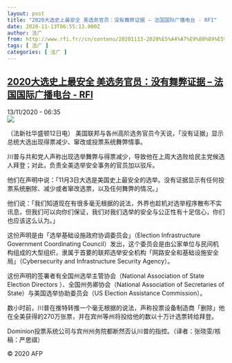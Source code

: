 ```yaml
---
layout: post
title: "2020大选史上最安全 美选务官员：没有舞弊证据 – 法国国际广播电台 - RFI"
date: 2020-11-13T06:55:13.000Z
author: 法广
from: http://www.rfi.fr//cn/contenu/20201113-2020%E5%A4%A7%E9%80%89%E5%8F%B2%E4%B8%8A%E6%9C%80%E5%AE%89%E5%85%A8-%E7%BE%8E%E9%80%89%E5%8A%A1%E5%AE%98%E5%91%98%E6%B2%A1%E6%9C%89%E8%88%9E%E5%BC%8A%E8%AF%81%E6%8D%AE
tags: [ 法广 ]
categories: [ 法广 ]
---
```

<!--1605250513000-->
[2020大选史上最安全 美选务官员：没有舞弊证据 – 法国国际广播电台 - RFI](http://www.rfi.fr//cn/contenu/20201113-2020%E5%A4%A7%E9%80%89%E5%8F%B2%E4%B8%8A%E6%9C%80%E5%AE%89%E5%85%A8-%E7%BE%8E%E9%80%89%E5%8A%A1%E5%AE%98%E5%91%98%E6%B2%A1%E6%9C%89%E8%88%9E%E5%BC%8A%E8%AF%81%E6%8D%AE)
------

<div>
<div>13/11/2020 - 06:35</div><img src="https://s.rfi.fr/media/display/b3bd2848-2575-11eb-8a07-005056bf87d6/w:310/p:16x9/int0007b.201113133502.jpg"><div class="t-content__body u-clearfix">            <p>（法新社华盛顿12日电）    美国联邦与各州高阶选务官员今天说，「没有证据」显示总统大选出现得票减少、窜改或投票系统舞弊情事。</p><p>    川普与共和党人声称出现选举舞弊与得票减少，导致他在上周大选败给民主党候选人拜登；对此，负责全美选举安全事务的官员加以驳斥。</p><p>    他们在声明中说：「11月3日大选是美国史上最安全的选举。没有证据显示有任何投票系统删除、减少或者窜改选票，以及任何舞弊的情况。」</p><p>    他们说：「我们知道现在有很多毫无根据的说法，外界也趁机对选举程序散布不实讯息，但我们可以向你们保证，我们对我们选举的安全与公正性有十足信心，你们也应该这么认为。」</p><p>    这份声明是由「选举基础设施政府协调委员会」（Election Infrastructure Government Coordinating Council）发出，这个委员会是由公家单位与民间机构组成的大型组织，隶属于首要的联邦选举安全机构「网路安全和基础设施安全局」（Cybersecurity and Infrastructure Security Agency）。</p><p>    这份声明的签署者有全国州选举主管协会（National Association of State Election Directors ）、全国州务卿协会（National Association of Secretaries of State）与美国选举协助委员会（US Election Assistance Commission）。</p><p>    数小时前，川普在推特转推一个毫无根据的说法，声称投票设备制造商「删除」他在全美获得的270万张票，并在宾州等州将投给他的数以十万计选票转给拜登。</p><p>    Dominion投票系统公司与宾州州务院都断然否认川普的指控。（译者：张晓雯/核稿：严思祺）</p>            <p class="t-copyright">© 2020 AFP</p>        </div>
</div>
